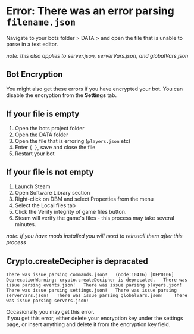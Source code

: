 # Error: There was an error parsing `filename.json`
Navigate to your bots folder > DATA > and open the file that is unable to parse in a text editor.  

_note: this also applies to server.json, serverVars.json, and globalVars.json_  

## Bot Encryption
You might also get these errors if you have encrypted your bot.
You can disable the encryption from the **Settings** tab.

## If your file is empty

1. Open the bots project folder  
2. Open the DATA folder  
3. Open the file that is erroring (`players.json` etc)  
4. Enter `{ }`, save and close the file  
5. Restart your bot  

## If your file is not empty
1. Launch Steam  
2. Open Software Library section  
3. Right-click on DBM and select Properties from the menu  
4. Select the Local files tab  
5. Click the Verify integrity of game files button.  
6. Steam will verify the game's files - this process may take several minutes.  

_note: if you have mods installed you will need to reinstall them after this process_  

## Crypto.createDecipher is depracated
`There was issue parsing commands.json!  
(node:10416) [DEP0106] DeprecationWarning: crypto.createDecipher is deprecated.  
There was issue parsing events.json!  
There was issue parsing players.json!  
There was issue parsing settings.json!  
There was issue parsing serverVars.json!  
There was issue parsing globalVars.json!   
 There was issue parsing servers.json!`

Occasionally you may get this error.  
If you get this error, either delete your encryption key under the settings page, or insert anything and delete it from the encryption key field.
